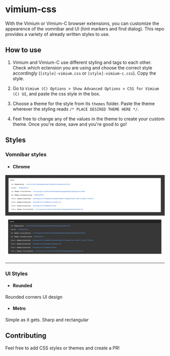# vimium-css
With the Vimium or Vimium-C browser extensions, you can customize the appearence of the vomnibar and UI (hint markers and find dialog). This repo provides a variety of already written styles to use.


## How to use

1. Vimium and Vimium-C use different styling and tags to each other. Check which ectension you are using and choose the correct style accordingly (`[style]-vimium.css` or `[style]-vimium-c.css`). Copy the style.

2. Go to `Vimium (C) Options > Show Advanced Options > CSS for Vimium (C) UI`, and paste the css style in the box.

3. Choose a theme for the style from its `themes` folder. Paste the theme wherever the styling reads `/* PLACE DESIRED THEME HERE */`.

4. Feel free to change any of the values in the theme to create your custom theme. Once you're done, save and you're good to go!

## Styles
### Vomnibar styles
* #### Chrome

![](images/vomnibar-google-theme-light.png)
![](images/vomnibar-google-theme-dark.png)


---

### UI Styles
* #### Rounded
Rounded corners UI design
* #### Metro
Simple as it gets. Sharp and rectangular


## Contributing
Feel free to add CSS styles or themes and create a PR!